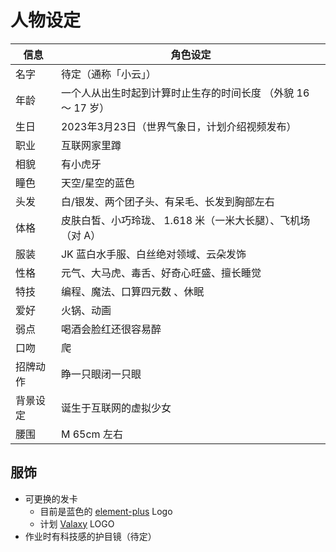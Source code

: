 # 人物设定

| 信息     | 角色设定                                                    |
| -------- | ----------------------------------------------------------- |
| 名字     | 待定（通称「小云」）                                        |
| 年龄     | 一个人从出生时起到计算时止生存的时间长度 （外貌 16 ～ 17 岁）                                   |
| 生日     | 2023年3月23日（世界气象日，计划介绍视频发布）                                        |
| 职业     | 互联网家里蹲                                                |
| 相貌     | 有小虎牙                                                    |
| 瞳色     | 天空/星空的蓝色                                             |
| 头发     | 白/银发、两个团子头、有呆毛、长发到胸部左右                 |
| 体格     | 皮肤白皙、小巧玲珑、 1.618 米（一米大长腿）、飞机场（对 A） |
| 服装     | JK 蓝白水手服、白丝绝对领域、云朵发饰                       |
| 性格     | 元气、大马虎、毒舌、好奇心旺盛、擅长睡觉                    |
| 特技     | 编程、魔法、口算四元数 、休眠                                 |
| 爱好     | 火锅、动画                                                  |
| 弱点     | 喝酒会脸红还很容易醉                                        |
| 口吻     | 爬                                                          |
| 招牌动作 | 睁一只眼闭一只眼                                            |
| 背景设定 | 诞生于互联网的虚拟少女                                      |
| 腰围     | M 65cm 左右                                                 |

## 服饰

- 可更换的发卡
  - 目前是蓝色的 [element-plus](https://github.com/element-plus/element-plus) Logo
  - 计划 [Valaxy](https://github.com/YunYouJun/valaxy) LOGO
- 作业时有科技感的护目镜（待定）
